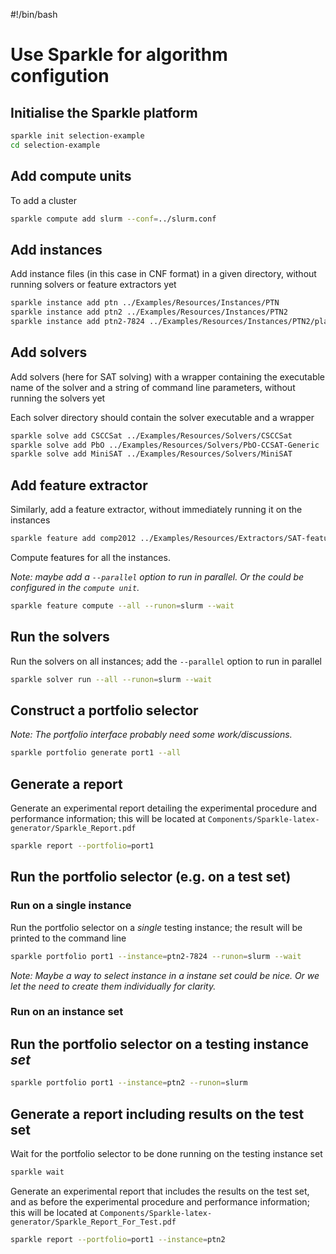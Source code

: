 #!/bin/bash

# Use Sparkle for algorithm configution

## Initialise the Sparkle platform

```bash
sparkle init selection-example
cd selection-example
```

## Add compute units

To add a cluster
```bash
sparkle compute add slurm --conf=../slurm.conf
```


## Add instances

Add instance files (in this case in CNF format) in a given directory, without running solvers or feature extractors yet

```bash
sparkle instance add ptn ../Examples/Resources/Instances/PTN
sparkle instance add ptn2 ../Examples/Resources/Instances/PTN2
sparkle instance add ptn2-7824 ../Examples/Resources/Instances/PTN2/plain7824.cnf
```


## Add solvers

Add solvers (here for SAT solving) with a wrapper containing the executable name of the solver and a string of command line parameters, without running the solvers yet

Each solver directory should contain the solver executable and a wrapper

```bash
sparkle solve add CSCCSat ../Examples/Resources/Solvers/CSCCSat
sparkle solve add PbO ../Examples/Resources/Solvers/PbO-CCSAT-Generic
sparkle solve add MiniSAT ../Examples/Resources/Solvers/MiniSAT
```

## Add feature extractor

Similarly, add a feature extractor, without immediately running it on the instances

```bash
sparkle feature add comp2012 ../Examples/Resources/Extractors/SAT-features-competition2012_revised_without_SatELite_sparkle/
```

Compute features for all the instances.

*Note: maybe add a `--parallel` option to run in parallel. Or the could be configured in the `compute unit`.*

```bash
sparkle feature compute --all --runon=slurm --wait
```

## Run the solvers

Run the solvers on all instances; add the `--parallel` option to run in parallel

```bash
sparkle solver run --all --runon=slurm --wait
```

## Construct a portfolio selector

*Note: The portfolio interface probably need some work/discussions.*

```bash
sparkle portfolio generate port1 --all
```


## Generate a report

Generate an experimental report detailing the experimental procedure and performance information; this will be located at `Components/Sparkle-latex-generator/Sparkle_Report.pdf`

```bash
sparkle report --portfolio=port1
```

## Run the portfolio selector (e.g. on a test set)

### Run on a single instance

Run the portfolio selector on a *single* testing instance; the result will be printed to the command line

```bash
sparkle portfolio port1 --instance=ptn2-7824 --runon=slurm --wait
```

*Note: Maybe a way to select instance in a instane set could be nice. Or we let the need to create them individually for clarity.*


### Run on an instance set

## Run the portfolio selector on a testing instance *set*

```bash
sparkle portfolio port1 --instance=ptn2 --runon=slurm
```

## Generate a report including results on the test set

Wait for the portfolio selector to be done running on the testing instance set

```bash
sparkle wait
```

Generate an experimental report that includes the results on the test set, and as before the experimental procedure and performance information; this will be located at `Components/Sparkle-latex-generator/Sparkle_Report_For_Test.pdf`

```bash
sparkle report --portfolio=port1 --instance=ptn2
```
